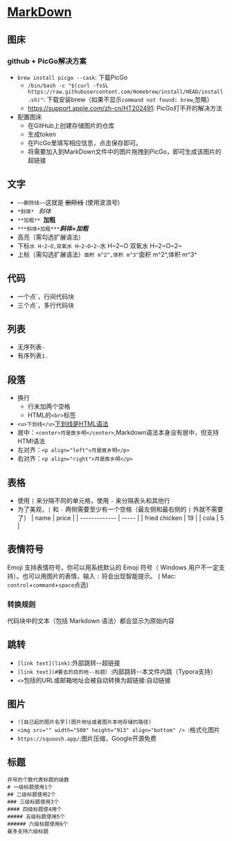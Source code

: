 # [MarkDown](https://markdown.com.cn/basic-syntax/)

## 图床
### github + PicGo解决方案
- `brew install picgo --cask`: 下载PicGo
    - `/bin/bash -c "$(curl -fsSL https://raw.githubusercontent.com/Homebrew/install/HEAD/install.sh)"`: 下载安装brew（如果不显示`command not found: brew`,忽略）
    - <https://support.apple.com/zh-cn/HT202491>: PicGo打不开的解决方法
- 配置图床
    - 在GitHub上创建存储图片的仓库
    - 生成token
    - 在PicGo里填写相应信息，点击保存即可。
    - 将需要加入到MarkDown文件中的图片拖拽到PicGo，即可生成该图片的超链接

## 文字
- `~~删除线~~`这就是 ~~删除线~~ (使用波浪号)
- `*斜体* ` *斜体* 
- `**加粗** `**加粗**
- `***斜体+加粗***`***斜体+加粗***
- 高亮（需勾选扩展语法）
- 下标`水 H~2~O,双氧水 H~2~O~2~`水 H~2~O 双氧水 H~2~O~2~
- 上标（需勾选扩展语法）`面积 m^2^,体积 m^3^`面积 m^2^,体积 m^3^
## 代码
- 一个点`，行间代码块
- 三个点`，多行代码块
## 列表
- 无序列表`- `
- 有序列表`1. `
## 段落
- 换行
    - 行末加两个空格
    - HTML的`<br>`标签
- `<u>下划线</u>`<u>下划线是HTML语法</u>
- 居中：`<center>月是故乡明</center>`,Markdown语法本身没有居中，但支持HTMl语法
- 左对齐：`<p align="left">月是故乡明</p>`
- 右对齐：`<p align="right">月是故乡明</p>`

## 表格
- 使用 `|` 来分隔不同的单元格，使用 `-` 来分隔表头和其他行
- 为了美观，`|` 和 `-` 两侧需要至少有一个空格（最左侧和最右侧的 `|` 外就不需要了）
| name          | price |
| ------------- | ----- |
| fried chicken | 19    |
| cola          | 5     |

## 表情符号
Emoji 支持表情符号，你可以用系统默认的 Emoji 符号（ Windows 用户不一定支持）。也可以用图片的表情，输入 `:` 将会出现智能提示。  (  Mac: `control`+`command`+`space`点选)

### 转换规则

代码块中的文本（包括 Markdown 语法）都会显示为原始内容


## 跳转
- `[link text](link)`:外部跳转--超链接
- `[link text](#要去的目的地--标题）`:内部跳转--本文件内跳（Typora支持）
- `<>`包括的URL或邮箱地址会被自动转换为超链接:自动链接

## 图片
- `![自己起的图片名字](图片地址或者图片本地存储的路径)`
- `<img src="" width="500" height="913" align="bottom" /> `:格式化图片
- `https://squoosh.app/`:图片压缩，Google开源免费

## 标题
```
井号的个数代表标题的级数
# 一级标题使用1个
## 二级标题使用2个
### 三级标题使用3个
#### 四级标题使4用个
##### 五级标题使用5个
###### 六级标题使用6个
最多支持六级标题
```